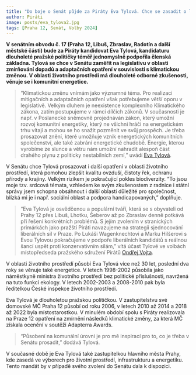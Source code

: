 ```yaml
---
title: "Do boje o Senát půjde za Piráty Eva Tylová. Chce se zasadit o legislativu na ochranu životního prostředí a prosazující komunitní energetiku"
author: Piráti
image: posts/eva_tylova2.jpg
tags: [Praha 12, Senát, Volby 2024]
---
```


**V senátním obvodu č. 17 (Praha 12, Libuš, Zbraslav, Radotín a další městské části) bude za Piráty kandidovat Eva Tylová, kandidaturu dlouholeté pražské političky téměř jednomyslně podpořila členská základna. Tylová se chce v Senátu zaměřit na legislativu v oblasti zmírňování dopadů a adaptačních opatření v souvislosti s klimatickou změnou. V oblasti životního prostředí má dlouholeté odborné zkušenosti, věnuje se i komunitní energetice.** 

>“Klimatickou změnu vnímám jako významné téma. Pro realizaci mitigačních a adaptačních opatření však potřebujeme větší oporu v legislativě. Velkým dluhem je neexistence komplexního Klimatického zákona, zatím postupujeme v rámci dílčích zákonů. V současnosti je např. v Poslanecké sněmovně projednáván zákon, který umožní rozvoj komunitní energetiky, který ne všichni hráči na energetickém trhu vítají a mohou se ho snažit pozměnit ve svůj prospěch. Je třeba prosazovat znění, které umožňuje vznik energetických komunitních společenství, ale také zabrání energetické chudobě. Energie, kterou vyrobíme ze slunce a větru nám umožní nahradit alespoň část drahého plynu z politicky nestabilních zemí,” uvádí [Eva Tylová](https://praha.pirati.cz/lide/eva-tylova.html).

V Senátu chce Tylová prosazovat i další opatření v oblasti životního prostředí, která pomohou zlepšit kvalitu ovzduší, čistoty řek, ochranu přírody a krajiny. Velkým rizikem je pokračující pokles biodiverzity. “To jsou moje tzv. srdcová témata, vzhledem ke svým zkušenostem z radnice i státní správy jsem schopna obsáhnout i další oblasti důležité pro společnost, blízká mi je i např. sociální oblast a podpora handicapovaných,” doplňuje.  

>“Eva Tylová je osvědčenou a populární tváří, která se s obyvateli od Prahy 12 přes Libuš, Lhotku, Šeberov až po Zbraslav denně potkává při řešení konkrétních problémů. S jejím zvolením v stranických primárkách jako pražští Piráti navazujeme na strategii sjednocování liberálních sil v Praze. Po Lukáši Wagenknechtovi a Marku Hilšerovi s Evou Tylovou pokračujeme v podpoře liberálních kandidátů s reálnou šancí uspět proti konzervativním silám,” vítá účast Tylové ve volbách místopředseda pražského sdružení Pirátů [Ondřej Vojta](https://praha.pirati.cz/lide/ondrej-vojta.html). 

V oblasti životního prostředí působí Eva Tylová více než 30 let, poslední dva roky se věnuje také energetice. V letech 1998-2002 působila jako náměstkyně ministra životního prostředí bez politické příslušnosti, navržená na tuto funkci ekology. V letech 2002-2003 a 2008-2010 pak byla ředitelkou České inspekce životního prostředí.

Eva Tylová je dlouholetou pražskou političkou. V zastupitelstvu své domovské MČ Praha 12 působí od roku 2006, v letech 2010 až 2014 a 2018 až 2022 byla místostarostkou. V minulém období spolu s Piráty realizovala na Praze 12 opatření na zmírnění následků klimatické změny, za která MČ získala ocenění v soutěži Adapterra Awards. 

>“Působení na komunální úrovni je pro mě inspirací pro to, co je třeba v Senátu prosadit,” dodává Tylová. 

V současné době je Eva Tylová také zastupitelkou hlavního města Prahy, kde zasedá ve výborech pro životní prostředí, infrastrukturu a energetiku. Tento mandát by v případě svého zvolení do Senátu dala k dispozici.






